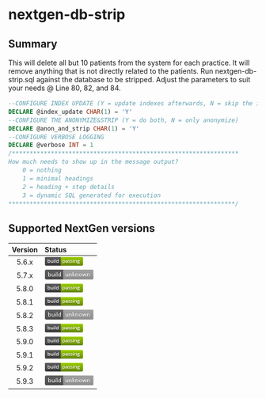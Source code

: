 # nextgen-db-strip

## Summary
This will delete all but 10 patients from the system for each practice. It will remove anything that is not directly related to the patients. Run nextgen-db-strip.sql against the database to be stripped. Adjust the parameters to suit your needs @ Line 80, 82, and 84.

```sql
--CONFIGURE INDEX UPDATE (Y = update indexes afterwards, N = skip the index refresh)
DECLARE @index_update CHAR(1) = 'Y'
--CONFIGURE THE ANONYMIZE&STRIP (Y = do both, N = only anonymize)
DECLARE @anon_and_strip CHAR(1) = 'Y'
--CONFIGURE VERBOSE LOGGING
DECLARE @verbose INT = 1
/****************************************************************
How much needs to show up in the message output?
	0 = nothing
	1 = minimal headings
	2 = heading + step details
	3 = dynamic SQL generated for execution
****************************************************************/
```

## Supported NextGen versions
| Version | Status |
|:-------:|:------|
| 5.6.x | ![Passing](https://raw.githubusercontent.com/travis-ci/travis-api/master/public/images/result/passing.png) |
| 5.7.x | ![Unknown](https://raw.githubusercontent.com/travis-ci/travis-api/master/public/images/result/unknown.png) |
| 5.8.0 | ![Passing](https://raw.githubusercontent.com/travis-ci/travis-api/master/public/images/result/passing.png) |
| 5.8.1 | ![Passing](https://raw.githubusercontent.com/travis-ci/travis-api/master/public/images/result/passing.png) |
| 5.8.2 | ![Unknown](https://raw.githubusercontent.com/travis-ci/travis-api/master/public/images/result/unknown.png) |
| 5.8.3 | ![Passing](https://raw.githubusercontent.com/travis-ci/travis-api/master/public/images/result/passing.png) |
| 5.9.0 | ![Passing](https://raw.githubusercontent.com/travis-ci/travis-api/master/public/images/result/passing.png) |
| 5.9.1 | ![Passing](https://raw.githubusercontent.com/travis-ci/travis-api/master/public/images/result/passing.png) |
| 5.9.2 | ![Passing](https://raw.githubusercontent.com/travis-ci/travis-api/master/public/images/result/passing.png) |
| 5.9.3 | ![Unknown](https://raw.githubusercontent.com/travis-ci/travis-api/master/public/images/result/unknown.png) |